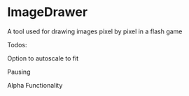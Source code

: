 # ImageDrawer
A tool used for drawing images pixel by pixel in a flash game

Todos:

Option to autoscale to fit

Pausing

Alpha Functionality
